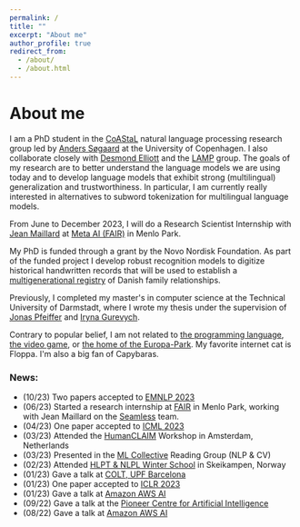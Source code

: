 ```yaml
---
permalink: /
title: ""
excerpt: "About me"
author_profile: true
redirect_from: 
  - /about/
  - /about.html
---
```


About me
===
I am a PhD student in the [CoAStaL](https://coastalcph.github.io/) natural language processing research group led by [Anders Søgaard](https://anderssoegaard.github.io/) at the University of Copenhagen. I also collaborate closely with [Desmond Elliott](https://elliottd.github.io/) and the [LAMP](https://elliottd.github.io/lamp_about.html) group. The goals of my research are to better understand the language models we are using today and to develop language models that exhibit strong (multilingual) generalization and trustworthiness. In particular, I am currently really interested in alternatives to subword tokenization for multilingual language models.

From June to December 2023, I will do a Research Scientist Internship with [Jean Maillard](http://www.maillard.it/) at [Meta AI (FAIR)](https://ai.meta.com/research/) in Menlo Park.


My PhD is funded through a grant by the Novo Nordisk Foundation. As part of the funded project I develop robust recognition models to digitize historical handwritten records that will be used to establish a [multigenerational registry](https://novonordiskfonden.dk/en/news/kunstig-intelligens-skal-kortlaegge-danskernes-stam-trae-og-styrke-forskning/) of Danish family relationships.

Previously, I completed my master's in computer science at the Technical University of Darmstadt, where I wrote my thesis under the supervision of [Jonas Pfeiffer](https://pfeiffer.ai) and [Iryna Gurevych](https://www.informatik.tu-darmstadt.de/ukp/ukp_home/head_ukp/index.en.jsp).

Contrary to popular belief, I am not related to [the programming language](https://en.wikipedia.org/wiki/Rust_(programming_language)), [the video game](https://en.wikipedia.org/wiki/Rust_(video_game)), or [the home of the Europa-Park](https://en.wikipedia.org/wiki/Rust,_Baden-W%C3%BCrttemberg). My favorite internet cat is Floppa. I'm also a big fan of Capybaras.

### News:

- (10/23) Two papers accepted to [EMNLP 2023](https://2023.emnlp.org/)
- (06/23) Started a research internship at [FAIR](https://ai.meta.com/research/) in Menlo Park, working with Jean Maillard on the [Seamless](https://ai.meta.com/blog/seamless-m4t/) team.
- (04/23) One paper accepted to [ICML 2023](https://icml.cc/)
- (03/23) Attended the [HumanCLAIM](https://clap-lab.github.io/workshop) Workshop in Amsterdam, Netherlands
- (03/23) Presented in the [ML Collective](https://mlcollective.org/community/) Reading Group (NLP & CV)
- (02/23) Attended [HLPT & NLPL Winter School](http://wiki.nlpl.eu/Community/training) in Skeikampen, Norway
- (01/23) Gave a talk at [COLT, UPF Barcelona](https://www.upf.edu/web/colt)
- (01/23) One paper accepted to [ICLR 2023](https://iclr.cc/)
- (01/23) Gave a talk at [Amazon AWS AI](https://www.amazon.science/)
- (09/22) Gave a talk at the [Pioneer Centre for Artificial Intelligence](https://www.aicentre.dk/)
- (08/22) Gave a talk at [Amazon AWS AI](https://www.amazon.science/)
